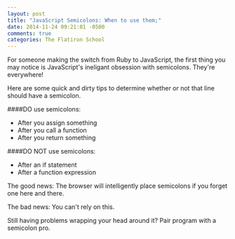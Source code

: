 ```yaml
---
layout: post
title: "JavaScript Semicolons: When to use them;"
date: 2014-11-24 09:21:01 -0500
comments: true
categories: The Flatiron School
---
```


For someone making the switch from Ruby to JavaScript, the first thing you may notice is JavaScript's ineligant obsession with semicolons. They're everywhere!

Here are some quick and dirty tips to determine whether or not that line should have a semicolon.

####DO use semicolons: 
   * After you assign something
   * After you call a function
   * After you return something

####DO NOT use semicolons: 
   * After an if statement
   * After a function expression

The good news: The browser will intelligently place semicolons if you forget one here and there.

The bad news: You can't rely on this. 

Still having problems wrapping your head around it? Pair program with a semicolon pro.